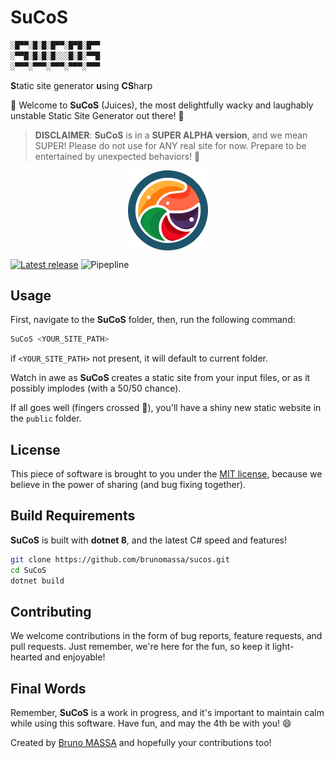 # SuCoS

```txt
░█▀▀░█░█░█▀▀░█▀█░█▀▀
░▀▀█░█░█░█░░░█░█░▀▀█
░▀▀▀░▀▀▀░▀▀▀░▀▀▀░▀▀▀
```

**S**tatic site generator
**u**sing
**CS**harp

🎉 Welcome to **SuCoS** (Juices), the most delightfully wacky and laughably unstable Static Site Generator out there! 🎉

> **DISCLAIMER**: **SuCoS** is in a **SUPER ALPHA version**, and we mean SUPER! Please do not use for ANY real site for now. Prepare to be entertained by unexpected behaviors! 🎢

<img src="SuCoS-logo.svg" width="128px" style="display: block;margin-left: auto;margin-right: auto;" />

[![Latest release](https://gitlab.com/sucos/sucos/-/badges/release.svg)](https://gitlab.com/sucos/sucos)
![Pipepline](https://gitlab.com/sucos/sucos/badges/main/pipeline.svg?ignore_skipped=true)

## Usage

First, navigate to the **SuCoS** folder, then, run the following command:

```bash
SuCoS <YOUR_SITE_PATH>
```

if `<YOUR_SITE_PATH>` not present, it will default to current folder.

Watch in awe as **SuCoS** creates a static site from your input files, or as it possibly implodes (with a 50/50 chance).

If all goes well (fingers crossed 🤞), you'll have a shiny new static website in the `public` folder.

## License

This piece of software is brought to you under the [MIT license](LICENSE), because we believe in the power of sharing (and bug fixing together).

## Build Requirements

**SuCoS** is built with **dotnet 8**, and the latest C# speed and features!

```bash
git clone https://github.com/brunomassa/sucos.git
cd SuCoS
dotnet build
```

## Contributing

We welcome contributions in the form of bug reports, feature requests, and pull requests. Just remember, we're here for the fun, so keep it light-hearted and enjoyable!

## Final Words

Remember, **SuCoS** is a work in progress, and it's important to maintain calm while using this software. Have fun, and may the 4th be with you! 😄

Created by [Bruno MASSA](https://www.brunomassa.com) and hopefully your contributions too!
